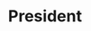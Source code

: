 ---
name: Brian Rudolph
image: /assets/img/team/brianrudolph.jpg
title: President
bio: Leads USA Restaurant Services’ operations. 21 years experience in the restaurant industry.
half: true
---